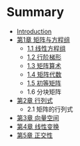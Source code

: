 # Summary

* [Introduction](README.md)
* [第1章 矩阵与方程组](chapter1.md)
   * [1.1 线性方程组](chapter1.1.md)
   * [1.2 行阶梯形](chapter1.2.md)
   * [1.3 矩阵算术](chapter1.3.md)
   * [1.4 矩阵代数](chapter1.4.md)
   * [1.5 初等矩阵](chapter1.5.md)
   * 1.6 分块矩阵
* [第2章 行列式](chapter2.md)
   * 2.1 矩阵的行列式
* [第3章 向量空间](chapter3.md)
* [第4章 线性变换](chapter4.md)
* [第5章 正交性](chapter5.md)

